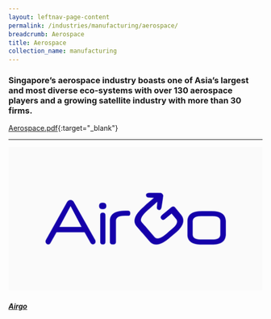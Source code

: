 ```yaml
---
layout: leftnav-page-content
permalink: /industries/manufacturing/aerospace/
breadcrumb: Aerospace
title: Aerospace
collection_name: manufacturing
---
```


### Singapore’s aerospace industry boasts one of Asia’s largest and most diverse eco-systems with over 130 aerospace players and a growing satellite industry with more than 30 firms.

[Aerospace.pdf](/images/PDF/Manufacturing/Aerospace.pdf){:target="_blank"}

---

<div>
	<div class="row is-multiline">
		<div class="col is-half-tablet padding--bottom--lg">
			<a href="/industries/manufacturing/aerospace/airgo/" class="project-link">
				<img src="/images/industries/manufacturing/images/Airgo.gif" alt="Airgo" class="project-image">
				<div class="project-card">
					<div class="project-title margin--bottom--xs">
						<h5><b>Airgo</b></h5>
					</div>
				</div>
			</a>
	  </div>
	</div>
</div>
